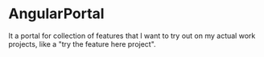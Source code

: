 # AngularPortal
It a portal for collection of features that I want to try out on my actual work projects, like a "try the feature here project".
